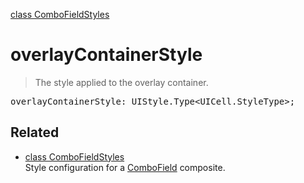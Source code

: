 [class ComboFieldStyles](ComboFieldStyles.md)

# overlayContainerStyle

> The style applied to the overlay container.

<pre class="docgen_signature">overlayContainerStyle: UIStyle.Type&lt;UICell.StyleType&gt;;</pre>

## Related

- [<!--{ref:class}-->class ComboFieldStyles](ComboFieldStyles.md) \
    Style configuration for a [ComboField](ComboField.md) composite.
